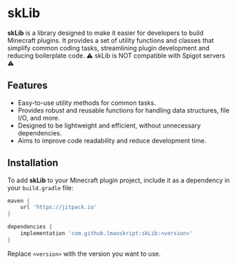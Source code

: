 # skLib

**skLib** is a library designed to make it easier for developers to build Minecraft plugins. It provides a set of utility functions and classes that simplify common coding tasks, streamlining plugin development and reducing boilerplate code.
⚠️ skLib is NOT compatible with Spigot servers ⚠️

## Features

- Easy-to-use utility methods for common tasks.
- Provides robust and reusable functions for handling data structures, file I/O, and more.
- Designed to be lightweight and efficient, without unnecessary dependencies.
- Aims to improve code readability and reduce development time.

## Installation

To add **skLib** to your Minecraft plugin project, include it as a dependency in your `build.gradle` file:

```gradle
maven {
    url 'https://jitpack.io'
}
```

```gradle
dependencies {
    implementation 'com.github.lmaoskript:skLib:<version>'
}
```

Replace `<version>` with the version you want to use.
